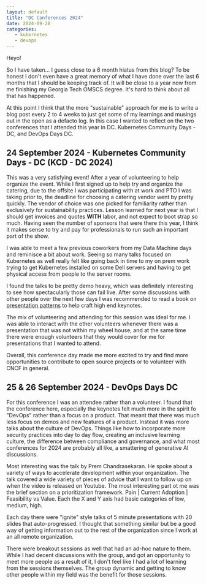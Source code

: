```yaml
---
layout: default
title: "DC Conferences 2024"
date: 2024-09-28
categories:
   - kubernetes
   - devops
---
```



Heyo!


So I have taken... I guess close to a 6 month hiatus from this blog? To be honest I don't even have a great memory of what I have done over the last 6 months that I should be keeping track of. It will be close to a year now from me finishing my Georgia Tech OMSCS degree. It's hard to think about all that has happened.


At this point I think that the more "sustainable" approach for me is to write a blog post every 2 to 4 weeks to just get some of my learnings and musings out in the open as a defacto log. In this case I wanted to reflect on the two conferences that I attended this year in DC. Kubernetes Community Days - DC, and DevOps Days DC.


## 24 September 2024 - Kubernetes Community Days - DC (KCD - DC 2024)
This was a very satisfying event! After a year of volunteering to help organize the event. While I first signed up to help try and organize the catering, due to the offsite I was participating with at work and PTO I was taking prior to, the deadline for choosing a catering vendor went by pretty quickly. The vendor of choice was one picked for familiarity rather than exclusively for sustainability practices. Lesson learned for next year is that I should get invoices and quotes **WITH** labor, and not expect to boot strap so much. Having seen the number of sponsors that were there this year, I think it makes sense to try and pay for professionals to run such an important part of the show.


I was able to meet a few previous coworkers from my Data Machine days and reminisce a bit about work. Seeing so many talks focused on Kubernetes as well really felt like going back in time to my on prem work trying to get Kubernetes installed on some Dell servers and having to get physical access from people to the server rooms.


I found the talks to be pretty demo heavy, which was definitely interesting to see how spectacularly those can fail live. After some discussions with other people over the next few days I was recommended to read a book on [presentation patterns][pp] to help craft high end keynotes.


The mix of volunteering and attending for this session was ideal for me. I was able to interact with the other volunteers whenever there was a presentation that was not within my wheel house, and at the same time there were enough volunteers that they would cover for me for presentations that I wanted to attend.


Overall, this conference day made me more excited to try and find more opportunities to contribute to open source projects or to volunteer with CNCF in general.


## 25 & 26 September 2024 - DevOps Days DC
For this conference I was an attendee rather than a volunteer. I found that the conference here, especially the keynotes felt much more in the spirit fo "DevOps" rather than a focus on a product. That meant that there was much less focus on demos and new features of a product. Instead it was more talks about the culture of DevOps. Things like how to incorporate more security practices into day to day flow, creating an inclusive learning culture, the difference between compliance and governance, and what most conferences for 2024 are probably all like, a smattering of generative AI discussions.


Most interesting was the talk by Prem Chandrasekaran. He spoke about a variety of ways to accelerate development within your organization. The talk covered a wide variety of pieces of advice that I want to follow up on when the video is released on Youtube. The most interesting part ot me was the brief section on a prioritization framework. Pain | Current Adoption | Feasibility vs Value. Each the X and Y axis had basic categories of low, medium, high.


Each day there were "ignite" style talks of 5 minute presentations with 20 slides that auto-progressed. I thought that something similar but be a good way of getting information out to the rest of the organization since I work at an all remote organization.


There were breakout sessions as well that had an ad-hoc nature to them. While I had decent discussions with the group, and got an opportunity to meet more people as a result of it, I don't feel like I had a lot of learning from the sessions themselves. The group dynamic and getting to know other people within my field was the benefit for those sessions.


[pp]: https://www.amazon.com/Presentation-Patterns-Techniques-Crafting-Presentations/dp/0321820800